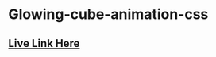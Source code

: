 # Glowing-cube-animation-css

## [Live Link Here](https://shamskhodary.github.io/Glowing-cube-animation-css/)